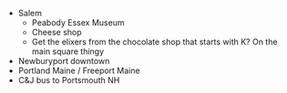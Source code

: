  - Salem
   - Peabody Essex Museum
   - Cheese shop
   - Get the elixers from the chocolate shop that starts with K? On the main square thingy
 - Newburyport downtown
 - Portland Maine / Freeport Maine
 - C&J bus to Portsmouth NH
